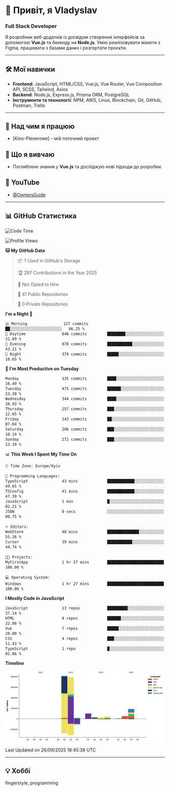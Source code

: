 # 👋 Привіт, я Vladyslav  
### Full Stack Developer  

Я розробник веб-додатків із досвідом створення інтерфейсів за допомогою **Vue.js** та бекенду на **Node.js**. Умію реалізовувати макети з Figma, працювати з базами даних і розгортати проєкти.

---

## 🛠 Мої навички  
- **Frontend**: JavaScript, HTML/CSS, Vue.js, Vue Router, Vue Composition API, SCSS, Tailwind, Axios  
- **Backend**: Node.js, Express.js, Prisma ORM, PostgreSQL  
- **Інструменти та технології**: NPM, AWS, Linux, Blockchain, Git, GitHub, Postman, Trello  

---

## 🔭 Над чим я працюю  
- [Kino-Plenerowe] – мій поточний проєкт

## 🌱 Що я вивчаю  
- Поглиблюю знання у **Vue.js** та досліджую нові підходи до розробки.

## 🎥 YouTube  
- [@OwnersGuide](https://www.youtube.com/@OwnersGuide-)
  
---

## 📊 GitHub Статистика  
<!--START_SECTION:waka-->
![Code Time](http://img.shields.io/badge/Code%20Time-96%20hrs%2021%20mins-blue)

![Profile Views](http://img.shields.io/badge/Profile%20Views-8-blue)

**🐱 My GitHub Data** 

> 📦 ? Used in GitHub's Storage 
 > 
> 🏆 297 Contributions in the Year 2025
 > 
> 🚫 Not Opted to Hire
 > 
> 📜 41 Public Repositories 
 > 
> 🔑 0 Private Repositories 
 > 
**I'm a Night 🦉** 

```text
🌞 Morning                127 commits         ██░░░░░░░░░░░░░░░░░░░░░░░   06.25 % 
🌆 Daytime                648 commits         ████████░░░░░░░░░░░░░░░░░   31.89 % 
🌃 Evening                878 commits         ███████████░░░░░░░░░░░░░░   43.21 % 
🌙 Night                  379 commits         █████░░░░░░░░░░░░░░░░░░░░   18.65 % 
```
📅 **I'm Most Productive on Tuesday** 

```text
Monday                   335 commits         ████░░░░░░░░░░░░░░░░░░░░░   16.49 % 
Tuesday                  475 commits         ██████░░░░░░░░░░░░░░░░░░░   23.38 % 
Wednesday                344 commits         ████░░░░░░░░░░░░░░░░░░░░░   16.93 % 
Thursday                 257 commits         ███░░░░░░░░░░░░░░░░░░░░░░   12.65 % 
Friday                   143 commits         ██░░░░░░░░░░░░░░░░░░░░░░░   07.04 % 
Saturday                 206 commits         ███░░░░░░░░░░░░░░░░░░░░░░   10.14 % 
Sunday                   272 commits         ███░░░░░░░░░░░░░░░░░░░░░░   13.39 % 
```


📊 **This Week I Spent My Time On** 

```text
🕑︎ Time Zone: Europe/Kyiv

💬 Programming Languages: 
TypeScript               43 mins             ████████████░░░░░░░░░░░░░   49.65 % 
TSConfig                 41 mins             ████████████░░░░░░░░░░░░░   47.39 % 
JavaScript               1 min               █░░░░░░░░░░░░░░░░░░░░░░░░   02.21 % 
JSON                     0 secs              ░░░░░░░░░░░░░░░░░░░░░░░░░   00.75 % 

🔥 Editors: 
WebStorm                 48 mins             ██████████████░░░░░░░░░░░   55.26 % 
Cursor                   39 mins             ███████████░░░░░░░░░░░░░░   44.74 % 

🐱‍💻 Projects: 
MyFirstApp               1 hr 27 mins        █████████████████████████   100.00 % 

💻 Operating System: 
Windows                  1 hr 27 mins        █████████████████████████   100.00 % 
```

**I Mostly Code in JavaScript** 

```text
JavaScript               13 repos            █████████░░░░░░░░░░░░░░░░   37.14 % 
HTML                     8 repos             ██████░░░░░░░░░░░░░░░░░░░   22.86 % 
Vue                      7 repos             █████░░░░░░░░░░░░░░░░░░░░   20.00 % 
CSS                      4 repos             ███░░░░░░░░░░░░░░░░░░░░░░   11.43 % 
TypeScript               1 repo              █░░░░░░░░░░░░░░░░░░░░░░░░   02.86 % 
```



**Timeline**

![Lines of Code chart](https://raw.githubusercontent.com/owner6/owner6/main/assets/bar_graph.png)


 Last Updated on 26/09/2025 18:45:38 UTC
<!--END_SECTION:waka-->




---

## 💡 Хоббі  
fingerstyle, programming  
